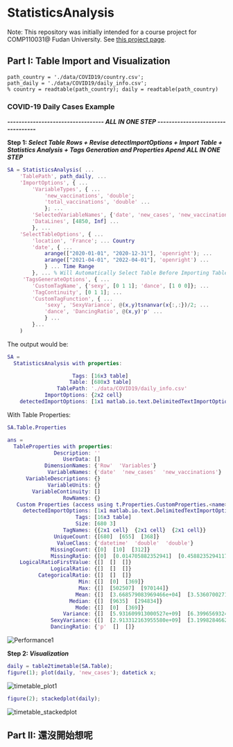 # StatisticsAnalysis

Note: This repository was initially intended for a course project for COMP110031@ Fudan University. See [this project page](https://github.com/users/maix00/projects/1).

## Part I:  Table Import and Visualization

```matlab:Code
path_country = './data/COVID19/country.csv';
path_daily = './data/COVID19/daily_info.csv';
% country = readtable(path_country); daily = readtable(path_country)
```

### **COVID-19 Daily Cases Example** ###

***---------------------------------- ALL IN ONE STEP ----------------------------------***

**Step 1: _Select Table Rows + Revise detectImportOptions + Import Table + Statistics Analysis + Tags Generation and Properties Apend_** ***ALL IN ONE STEP***

```matlab
SA = StatisticsAnalysis( ...
    'TablePath', path_daily, ...
    'ImportOptions', { ...
        'VariableTypes', { ...
            'new_vaccinations', 'double';
            'total_vaccinations', 'double' ...
            }; ...
        'SelectedVariableNames', {'date', 'new_cases', 'new_vaccinations'}; ...
        'DataLines', [4850, Inf] ...
        }, ...
    'SelectTableOptions', { ...
        'location', 'France'; ... Country
        'date', { ...
            arange(["2020-01-01", "2020-12-31"], 'openright'); ...
            arange(["2021-04-01", "2022-04-01"], 'openright') ...
            } ... Time Range
        }, ... % Will Automatically Select Table Before Importing Table
     'TagsGenerateOptions', { ...
        'CustomTagName', {'sexy', [0 1 1]; 'dance', [1 0 0]}; ...
        'TagContinuity', [0 1 1]; ...
        'CustomTagFunction', { ...
            'sexy', 'SexyVariance', @(x,y)tsnanvar(x{:,:})/2; ...
            'dance', 'DancingRatio', @(x,y)'p' ...
            } ...
        }...
    )
```

The output would be:

```matlab
SA = 
  StatisticsAnalysis with properties:

                     Tags: [16x3 table]
                    Table: [680x3 table]
                TablePath: './data/COVID19/daily_info.csv'
            ImportOptions: {2x2 cell}
    detectedImportOptions: [1x1 matlab.io.text.DelimitedTextImportOptions]
```

With Table Properties:

```matlab
SA.Table.Properties
```

```matlab
ans = 
  TableProperties with properties:
               Description: ''
                  UserData: []
            DimensionNames: {'Row'  'Variables'}
             VariableNames: {'date'  'new_cases'  'new_vaccinations'}
      VariableDescriptions: {}
             VariableUnits: {}
        VariableContinuity: []
                  RowNames: {}
   Custom Properties (access using t.Properties.CustomProperties.<name>):
     detectedImportOptions: [1x1 matlab.io.text.DelimitedTextImportOptions]
                      Tags: [16x3 table]
                      Size: [680 3]
                  TagNames: {{2x1 cell}  {2x1 cell}  {2x1 cell}}
               UniqueCount: {[680]  [655]  [368]}
                ValueClass: {'datetime'  'double'  'double'}
              MissingCount: {[0]  [10]  [312]}
              MissingRatio: {[0]  [0.014705882352941]  [0.458823529411765]}
    LogicalRatioFirstValue: {[]  []  []}
              LogicalRatio: {[]  []  []}
          CategoricalRatio: {[]  []  []}
                       Min: {[]  [0]  [369]}
                       Max: {[]  [502507]  [970144]}
                      Mean: {[]  [3.668579083969466e+04]  [3.536070027173913e+05]}
                    Median: {[]  [9635]  [294834]}
                      Mode: {[]  [0]  [369]}
                  Variance: {[]  [5.931609913000527e+09]  [6.399656932431878e+10]}
              SexyVariance: {[]  [2.913312163955580e+09]  [3.199828466215940e+10]}
              DancingRatio: {'p'  []  []}
```

![Performance1
](./readme/readme_images/figure_-1.png
)

**Step 2: _Visualization_**

```matlab
daily = table2timetable(SA.Table);
figure(1); plot(daily, 'new_cases'); datetick x;
```

![timetable_plot1
](./readme/readme_images/figure_0.png
)

```matlab
figure(2); stackedplot(daily);
```

![timetable_stackedplot
](./readme/readme_images/figure_1.png
)

## Part II:  還沒開始想呢
